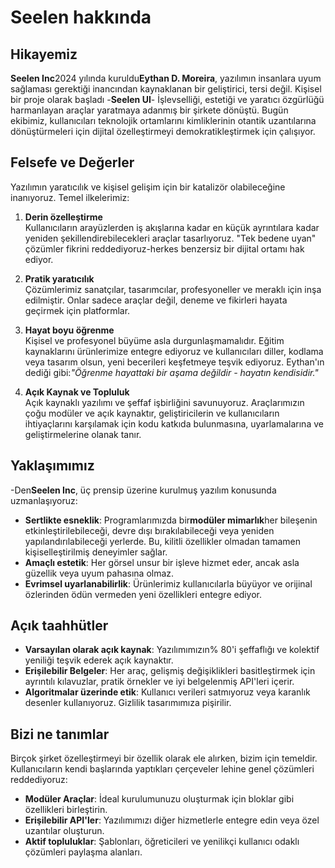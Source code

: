 # Seelen hakkında

## Hikayemiz

**Seelen Inc**2024 yılında kuruldu**Eythan D. Moreira**, yazılımın insanlara
uyum sağlaması gerektiği inancından kaynaklanan bir geliştirici, tersi değil.
Kişisel bir proje olarak başladı -**Seelen UI**- İşlevselliği, estetiği ve
yaratıcı özgürlüğü harmanlayan araçlar yaratmaya adanmış bir şirkete dönüştü.
Bugün ekibimiz, kullanıcıları teknolojik ortamlarını kimliklerinin otantik
uzantılarına dönüştürmeleri için dijital özelleştirmeyi demokratikleştirmek için
çalışıyor.

## Felsefe ve Değerler

Yazılımın yaratıcılık ve kişisel gelişim için bir katalizör olabileceğine
inanıyoruz. Temel ilkelerimiz:

1. **Derin özelleştirme**\
   Kullanıcıların arayüzlerden iş akışlarına kadar en küçük ayrıntılara kadar
   yeniden şekillendirebilecekleri araçlar tasarlıyoruz. "Tek bedene uyan"
   çözümler fikrini reddediyoruz-herkes benzersiz bir dijital ortamı hak ediyor.

2. **Pratik yaratıcılık**\
   Çözümlerimiz sanatçılar, tasarımcılar, profesyoneller ve meraklı için inşa
   edilmiştir. Onlar sadece araçlar değil, deneme ve fikirleri hayata geçirmek
   için platformlar.

3. **Hayat boyu öğrenme**\
   Kişisel ve profesyonel büyüme asla durgunlaşmamalıdır. Eğitim kaynaklarını
   ürünlerimize entegre ediyoruz ve kullanıcıları diller, kodlama veya tasarım
   olsun, yeni becerileri keşfetmeye teşvik ediyoruz. Eythan'ın dediği
   gibi:_"Öğrenme hayattaki bir aşama değildir - hayatın kendisidir."_

4. **Açık Kaynak ve Topluluk**\
   Açık kaynaklı yazılımı ve şeffaf işbirliğini savunuyoruz. Araçlarımızın çoğu
   modüler ve açık kaynaktır, geliştiricilerin ve kullanıcıların ihtiyaçlarını
   karşılamak için kodu katkıda bulunmasına, uyarlamalarına ve geliştirmelerine
   olanak tanır.

## Yaklaşımımız

-Den**Seelen Inc**, üç prensip üzerine kurulmuş yazılım konusunda
uzmanlaşıyoruz:

- **Sertlikte esneklik**: Programlarımızda bir**modüler mimarlık**her bileşenin
  etkinleştirilebileceği, devre dışı bırakılabileceği veya yeniden
  yapılandırılabileceği yerlerde. Bu, kilitli özellikler olmadan tamamen
  kişiselleştirilmiş deneyimler sağlar.
- **Amaçlı estetik**: Her görsel unsur bir işleve hizmet eder, ancak asla
  güzellik veya uyum pahasına olmaz.
- **Evrimsel uyarlanabilirlik**: Ürünlerimiz kullanıcılarla büyüyor ve orijinal
  özlerinden ödün vermeden yeni özellikleri entegre ediyor.

## Açık taahhütler

- **Varsayılan olarak açık kaynak**: Yazılımımızın% 80'i şeffaflığı ve kolektif
  yeniliği teşvik ederek açık kaynaktır.
- **Erişilebilir Belgeler**: Her araç, gelişmiş değişiklikleri basitleştirmek
  için ayrıntılı kılavuzlar, pratik örnekler ve iyi belgelenmiş API'leri içerir.
- **Algoritmalar üzerinde etik**: Kullanıcı verileri satmıyoruz veya karanlık
  desenler kullanıyoruz. Gizlilik tasarımımıza pişirilir.

## Bizi ne tanımlar

Birçok şirket özelleştirmeyi bir özellik olarak ele alırken, bizim için
temeldir. Kullanıcıların kendi başlarında yaptıkları çerçeveler lehine genel
çözümleri reddediyoruz:

- **Modüler Araçlar**: İdeal kurulumunuzu oluşturmak için bloklar gibi
  özellikleri birleştirin.
- **Erişilebilir API'ler**: Yazılımımızı diğer hizmetlerle entegre edin veya
  özel uzantılar oluşturun.
- **Aktif topluluklar**: Şablonları, öğreticileri ve yenilikçi kullanıcı odaklı
  çözümleri paylaşma alanları.

